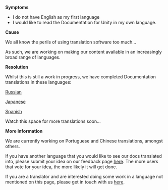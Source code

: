 

**Symptoms**


- I do not have English as my first language
- I would like to read the Documentation for Unity in my own language.



**Cause**



We all know the perils of using translation software too much...



As such, we are working on making our content available in an increasingly broad range of languages.



**Resolution**



Whilst this is still a work in progress, we have completed Documentation translations in these languages:



[Russian ](http://docs.unity3d.com/ru)



[Japanese ](http://docs.unity3d.com/ja)



[Spanish ](http://docs.unity3d.com/es)



Watch this space for more translations soon...



**More Information**



We are currently working on Portuguese and Chinese translations, amongst others.



If you have another language that you would like to see our docs translated into, please submit your idea on our feedback page [here](http://feedback.unity3d.com/%20). The more users that vote for your idea, the more likely it will get done.



If you are a translator and are interested doing some work in a language not mentioned on this page, please get in touch with us [here](/hc/en-us/requests/new).





